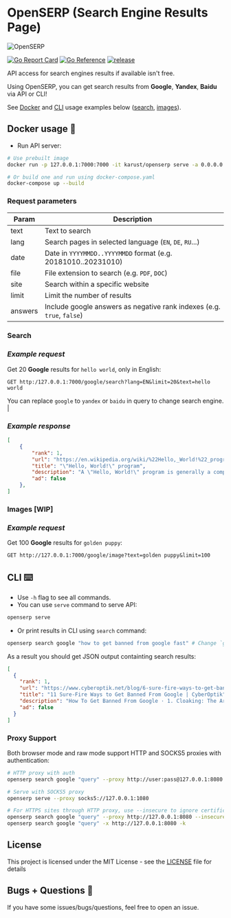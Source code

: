 # OpenSERP (Search Engine Results Page)

![OpenSERP](/logo.png)

[![Go Report Card](https://goreportcard.com/badge/github.com/karust/openserp)](https://goreportcard.com/report/github.com/karust/openserp)
[![Go Reference](https://pkg.go.dev/badge/github.com/karust/openserp.svg)](https://pkg.go.dev/github.com/karust/openserp)
[![release](https://img.shields.io/github/release-pre/karust/openserp.svg)](https://github.com/karust/openserp/releases)

<!-- ![Docker Image Size (tag)](https://img.shields.io/docker/image-size/karust/openserp/latest) -->

API access for search engines results if available isn't free.

Using OpenSERP, you can get search results from **Google**, **Yandex**, **Baidu** via API or CLI!

See [Docker](#docker) and [CLI](#cli) usage examples below ([search](#search), [images](#images)).

## Docker usage <a name="docker"></a> 🐳

- Run API server:

```bash
# Use prebuilt image
docker run -p 127.0.0.1:7000:7000 -it karust/openserp serve -a 0.0.0.0 -p 7000

# Or build one and run using docker-compose.yaml
docker-compose up --build
```

### Request parameters

| Param   | Description                                                            |
| ------- | ---------------------------------------------------------------------- |
| text    | Text to search                                                         |
| lang    | Search pages in selected language (`EN`, `DE`, `RU`...)                |
| date    | Date in `YYYYMMDD..YYYYMMDD` format (e.g. 20181010..20231010)          |
| file    | File extension to search (e.g. `PDF`, `DOC`)                           |
| site    | Search within a specific website                                       |
| limit   | Limit the number of results                                            |
| answers | Include google answers as negative rank indexes (e.g. `true`, `false`) |

### **Search**

### _Example request_

Get 20 **Google** results for `hello world`, only in English:

```
GET http:/127.0.0.1:7000/google/search?lang=EN&limit=20&text=hello world
```

You can replace `google` to `yandex` or `baidu` in query to change search engine.
|

### _Example response_

```JSON
[
    {
        "rank": 1,
        "url": "https://en.wikipedia.org/wiki/%22Hello,_World!%22_program",
        "title": "\"Hello, World!\" program",
        "description": "A \"Hello, World!\" program is generally a computer program that ignores any input, and outputs or displays a message similar to \"Hello, World!\".",
        "ad": false
    },
]
```

### **Images** **[WIP]**

### _Example request_

Get 100 **Google** results for `golden puppy`:

```
GET http://127.0.0.1:7000/google/image?text=golden puppy&limit=100
```

## CLI <a name="cli"></a> ⌨️

- Use `-h` flag to see all commands.
- You can use `serve` command to serve API:

```bash
openserp serve
```

- Or print results in CLI using `search` command:

```bash
openserp search google "how to get banned from google fast" # Change `google` to `yandex` or `baidu`
```

As a result you should get JSON output containting search results:

```json
[
  {
    "rank": 1,
    "url": "https://www.cyberoptik.net/blog/6-sure-fire-ways-to-get-banned-from-google/",
    "title": "11 Sure-Fire Ways to Get Banned From Google | CyberOptik",
    "description": "How To Get Banned From Google · 1. Cloaking: The Art of Deception · 2. Plagiarism: Because Originality is Overrated · 3. Keyword Stuffing: More is Always Better · 4 ...",
    "ad": false
  }
]
```

### Proxy Support

Both browser mode and raw mode support HTTP and SOCKS5 proxies with authentication:

```bash
# HTTP proxy with auth
openserp search google "query" --proxy http://user:pass@127.0.0.1:8080

# Serve with SOCKS5 proxy
openserp serve --proxy socks5://127.0.0.1:1080

# For HTTPS sites through HTTP proxy, use --insecure to ignore certificate errors
openserp search google "query" --proxy http://127.0.0.1:8080 --insecure
openserp search google "query" -x http://127.0.0.1:8080 -k
```

## License

This project is licensed under the MIT License - see the [LICENSE](LICENSE) file for details

## Bugs + Questions 👾

If you have some issues/bugs/questions, feel free to open an issue.
